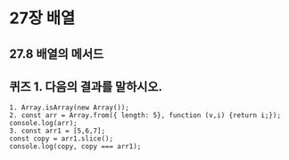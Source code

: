 # 27장 배열

## 27.8 배열의 메서드

## 퀴즈 1. 다음의 결과를 말하시오.
```
1. Array.isArray(new Array());
2. const arr = Array.from({ length: 5}, function (v,i) {return i;});
console.log(arr);
3. const arr1 = [5,6,7];
const copy = arr1.slice();
console.log(copy, copy === arr1);
```
